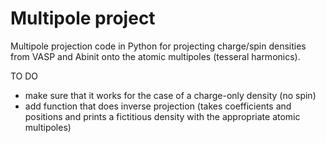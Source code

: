 # Multipole project

Multipole projection code in Python for projecting charge/spin densities from VASP and Abinit onto the atomic multipoles (tesseral harmonics).


TO DO
- make sure that it works for the case of a charge-only density (no spin)
- add function that does inverse projection (takes coefficients and positions and prints a fictitious density with the appropriate atomic multipoles)
